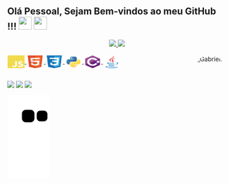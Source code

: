 ## Olá Pessoal, Sejam Bem-vindos ao meu GitHub !!! <img height="30" width="30" src="https://emojipedia-us.s3.amazonaws.com/source/microsoft-teams/337/beaming-face-with-smiling-eyes_1f601.png"> <img height="30" width="30" src="https://emojipedia-us.s3.amazonaws.com/source/microsoft-teams/337/partying-face_1f973.png"> 

<div align="center">
  <a href="https://github.com/GabrielPedroDeCastro">
  <img height="160em" src="https://github-readme-stats.vercel.app/api?username=GabrielPedroDeCastro&show_icons=true&theme=dracula&include_all_commits=true&count_private=true"/>
  <img height="160em" src="https://github-readme-stats.vercel.app/api/top-langs/?username=GabrielPedroDeCastro&layout=compact&langs_count=99&theme=dracula"/>
</div>

<div style="display: inline_block"><br>
  <img align="center" alt="Js" height="30" width="40" src="https://raw.githubusercontent.com/devicons/devicon/master/icons/javascript/javascript-plain.svg">
  <img align="center" alt="HTML" height="30" width="40" src="https://raw.githubusercontent.com/devicons/devicon/master/icons/html5/html5-original.svg">
  <img align="center" alt="CSS" height="30" width="40" src="https://raw.githubusercontent.com/devicons/devicon/master/icons/css3/css3-original.svg">
  <img align="center" alt="Python" height="30" width="40" src="https://raw.githubusercontent.com/devicons/devicon/master/icons/python/python-original.svg">
  <img align="center" alt="Csharp" height="30" width="40" src="https://raw.githubusercontent.com/devicons/devicon/master/icons/csharp/csharp-original.svg">
  <img align="center" alt="" height="30" width="40" src="https://raw.githubusercontent.com/devicons/devicon/master/icons/java/java-original.svg">
  <img align="right" alt="Gabriel:D" height="150" style="border-radius:80px;" src="https://media1.giphy.com/media/JXMTJYvGsZ4WnLmKBx/giphy.webp">
</div>

##

<div> 
 <a href="https://discord.gg/zerooo#5359" target="_blank"><img src="https://img.shields.io/badge/Discord-7289DA?style=for-the-badge&logo=discord&logoColor=white" target="_blank"></a> 
  <a href = "mailto:gabrielpedrocastro2@gmail.com"><img src="https://img.shields.io/badge/-Gmail-%23333?style=for-the-badge&logo=gmail&logoColor=RED" target="_blank"></a>
  <a href="https://www.linkedin.com/in/gabriel-pedro-de-castro/" target="_blank"><img src="https://img.shields.io/badge/-LinkedIn-%230077B5?style=for-the-badge&logo=linkedin&logoColor=white" target="_blank"></a>  
</div>

![Snake animation](https://github.com/GabrielPedroDeCastro/GabrielPedroDeCastro/blob/output/github-contribution-grid-snake.svg)
